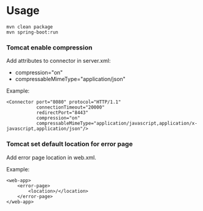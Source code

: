 # Usage

```
mvn clean package
mvn spring-boot:run
```

### Tomcat enable compression

Add attributes to connector in server.xml:
- compression="on"
- compressableMimeType="application/json"

Example:
```
<Connector port="8080" protocol="HTTP/1.1"
           connectionTimeout="20000"
           redirectPort="8443"
           compression="on"
           compressableMimeType="application/javascript,application/x-javascript,application/json"/>
```

### Tomcat set default location for error page

Add error page location in web.xml.

Example:
```
<web-app>
    <error-page>
        <location>/</location>
    </error-page>
</web-app>
```
